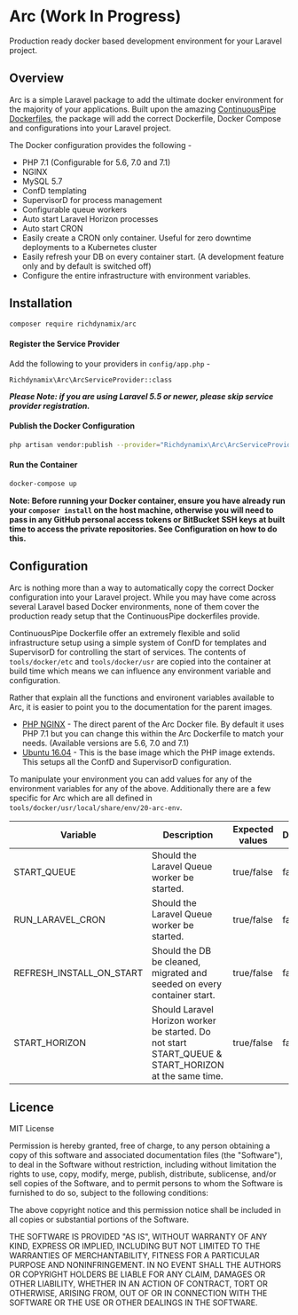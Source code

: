 # Arc (Work In Progress)

Production ready docker based development environment for your Laravel project.

## Overview

Arc is a simple Laravel package to add the ultimate docker environment for the majority of your applications. Built upon the amazing [ContinuousPipe Dockerfiles](https://github.com/continuouspipe/dockerfiles), the package will add the correct Dockerfile, Docker Compose and configurations into your Laravel project.

The Docker configuration provides the following - 

- PHP 7.1 (Configurable for 5.6, 7.0 and 7.1)
- NGINX
- MySQL 5.7
- ConfD templating
- SupervisorD for process management
- Configurable queue workers
- Auto start Laravel Horizon processes
- Auto start CRON
- Easily create a CRON only container. Useful for zero downtime deployments to a Kubernetes cluster
- Easily refresh your DB on every container start. (A development feature only and by default is switched off)
- Configure the entire infrastructure with environment variables.

## Installation

```bash
composer require richdynamix/arc
```

#### Register the Service Provider

Add the following to your providers in `config/app.php` - 

`Richdynamix\Arc\ArcServiceProvider::class`

***Please Note: if you are using Laravel 5.5 or newer, please skip service provider registration.***

#### Publish the Docker Configuration

```bash
php artisan vendor:publish --provider="Richdynamix\Arc\ArcServiceProvider"
```

#### Run the Container

```bash
docker-compose up
```

**Note: Before running your Docker container, ensure you have already run your `composer install` on the host machine, otherwise you will need to pass in any GitHub personal access tokens or BitBucket SSH keys at built time to access the private repositories. See Configuration on how to do this.**

## Configuration

Arc is nothing more than a way to automatically copy the correct Docker configuration into your Laravel project. While you may have come across several Laravel based Docker environments, none of them cover the production ready setup that the ContinuousPipe dockerfiles provide.

ContinuousPipe Dockerfile offer an extremely flexible and solid infrastructure setup using a simple system of ConfD for templates and SupervisorD for controlling the start of services. The contents of `tools/docker/etc` and `tools/docker/usr` are copied into the container at build time which means we can influence any environment variable and configuration.

Rather that explain all the functions and environent variables available to Arc, it is easier to point you to the documentation for the parent images.

- [PHP NGINX](https://github.com/continuouspipe/dockerfiles/tree/master/php/nginx) - The direct parent of the Arc Docker file. By default it uses PHP 7.1 but you can change this within the Arc Dockerfile to match your needs. (Available versions are 5.6, 7.0 and 7.1)
- [Ubuntu 16.04](https://github.com/continuouspipe/dockerfiles/tree/master/ubuntu/16.04) - This is the base image which the PHP image extends. This setups all the ConfD and SupervisorD configuration.

To manipulate your environment you can add values for any of the environment variables for any of the above. Additionally there are a few specific for Arc which are all defined in `tools/docker/usr/local/share/env/20-arc-env`.

Variable | Description | Expected values | Default
--- | --- | --- | ----
START_QUEUE | Should the Laravel Queue worker be started. | true/false | false
RUN_LARAVEL_CRON | Should the Laravel Queue worker be started. | true/false | false
REFRESH_INSTALL_ON_START | Should the DB be cleaned, migrated and seeded on every container start. | true/false | false
START_HORIZON | Should Laravel Horizon worker be started. Do not start START_QUEUE & START_HORIZON at the same time. | true/false | false


## Licence

MIT License

Permission is hereby granted, free of charge, to any person obtaining a copy
of this software and associated documentation files (the "Software"), to deal
in the Software without restriction, including without limitation the rights
to use, copy, modify, merge, publish, distribute, sublicense, and/or sell
copies of the Software, and to permit persons to whom the Software is
furnished to do so, subject to the following conditions:

The above copyright notice and this permission notice shall be included in all
copies or substantial portions of the Software.

THE SOFTWARE IS PROVIDED "AS IS", WITHOUT WARRANTY OF ANY KIND, EXPRESS OR
IMPLIED, INCLUDING BUT NOT LIMITED TO THE WARRANTIES OF MERCHANTABILITY,
FITNESS FOR A PARTICULAR PURPOSE AND NONINFRINGEMENT. IN NO EVENT SHALL THE
AUTHORS OR COPYRIGHT HOLDERS BE LIABLE FOR ANY CLAIM, DAMAGES OR OTHER
LIABILITY, WHETHER IN AN ACTION OF CONTRACT, TORT OR OTHERWISE, ARISING FROM,
OUT OF OR IN CONNECTION WITH THE SOFTWARE OR THE USE OR OTHER DEALINGS IN THE
SOFTWARE.